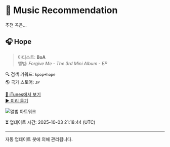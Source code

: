 
# 🎵 Music Recommendation

추천 곡은...

## 🎧 Hope  
> 아티스트: **BoA**  
> 앨범: _Forgive Me - The 3rd Mini Album - EP_  

🔍 검색 키워드: `kpop+hope`  
🌎 국가 스토어: `JP`

[🔗 iTunes에서 보기](https://music.apple.com/jp/album/hope/1654830351?i=1654830357&uo=4)  
[▶️ 미리 듣기](https://audio-ssl.itunes.apple.com/itunes-assets/AudioPreview122/v4/bb/9c/be/bb9cbe1f-b11b-e5ef-801b-69580b43e8d2/mzaf_7208020217302305070.plus.aac.p.m4a)

![앨범 아트워크](https://is1-ssl.mzstatic.com/image/thumb/Music112/v4/c9/9f/73/c99f734d-440b-bb14-6285-15f495a4346b/Digital_cover.jpg/100x100bb.jpg)

⏳ 업데이트 시간: 2025-10-03 21:18:44 (UTC)

---
자동 업데이트 봇에 의해 관리됩니다.
